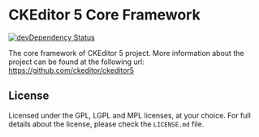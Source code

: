 CKEditor 5 Core Framework
================================

[![devDependency Status](https://david-dm.org/ckeditor/ckeditor5-core/dev-status.svg)](https://david-dm.org/ckeditor/ckeditor5-core#info=devDependencies)

The core framework of CKEditor 5 project. More information about the project can be found at the following url: <br>
https://github.com/ckeditor/ckeditor5

## License

Licensed under the GPL, LGPL and MPL licenses, at your choice. For full details about the license, please check the `LICENSE.md` file.
